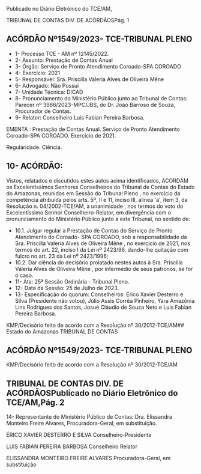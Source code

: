 Publicado  no  Diário  Eletrônico do TCE/AM,

TRIBUNAL DE CONTAS DIV. DE ACÓRDÃOSPág. 1

## ACÓRDÃO Nº1549/2023- TCE-TRIBUNAL PLENO

- 1- Processo TCE - AM nº 12145/2022.
- 2- Assunto: Prestação de Contas Anual
- 3- Órgão: Serviço de Pronto Atendimento Coroado-SPA COROADO
- 4- Exercício: 2021
- 5- Responsável: Sra. Priscilla Valeria Alves de Oliveira Mêne
- 6- Advogado: Não Possui
- 7- Unidade Técnica: DICAD
- 8- Pronunciamento  do  Ministério  Público  junto  ao  Tribunal  de  Contas: Parecer  nº 3966/2023-MPC/JBS, do Dr. João Barroso de Souza, Procurador de Contas.
- 9- Relator: Conselheiro Luis Fabian Pereira Barbosa.

EMENTA :  Prestação  de  Contas  Anual.  Serviço  de Pronto Atendimento Coroado-SPA COROADO. Exercício de 2021.

Regularidade. Ciência.

## 10-  ACÓRDÃO:

Vistos, relatados e discutidos estes autos acima identificados, ACORDAM os Excelentíssimos Senhores Conselheiros do Tribunal de Contas do Estado do Amazonas, reunidos em Sessão do Tribunal Pleno , no exercício da competência atribuída pelos arts. 5º, II e 11, inciso III, alínea 'a', item 3, da Resolução n. 04/2002-TCE/AM, à unanimidade , nos termos do voto do Excelentíssimo Senhor Conselheiro-Relator, em divergência com o pronunciamento do Ministério Público junto a este Tribunal, no sentido de:

- 10.1. Julgar  regular a Prestação  de  Contas  do  Serviço  de  Pronto Atendimento do Coroado- SPA COROADO, sob a responsabilidade da Sra. Priscilla Valeria Alves de Oliveira Mêne ,  no  exercício de 2021, nos termos do art. 22, inciso I da Lei nº 2423/96, dando-lhe quitação com fulcro no art. 23 da Lei nº 2423/1996;
- 10.2. Dar  ciência do  decisório  prolatado  nestes  autos  à Sra.  Priscilla Valeria Alves de Oliveira Mêne ,  por intermédio de seus patronos, se for o caso.
- 11-  Ata: 25ª Sessão Ordinária - Tribunal Pleno.
- 12-  Data da Sessão: 25 de Julho de 2023.
- 13-  Especificação do quorum: Conselheiros: Érico Xavier Desterro e Silva (Presidente não votou),  Júlio  Assis  Corrêa  Pinheiro,  Yara  Amazônia  Lins  Rodrigues  dos  Santos, Josué Cláudio de Souza Neto e Luis Fabian Pereira Barbosa.

KMP/Decisório feito de acordo com a Resolução nº 30/2012-TCE/AM## Estado do Amazonas TRIBUNAL DE CONTAS

## ACÓRDÃO Nº1549/2023- TCE-TRIBUNAL PLENO

KMP/Decisório feito de acordo com a Resolução nº 30/2012-TCE/AM

## TRIBUNAL DE CONTAS DIV. DE ACÓRDÃOSPublicado  no  Diário  Eletrônico do TCE/AM,Pág. 2

14-  Representante do Ministério Público de Contas: Dra.  Elissandra  Monteiro  Freire Alvares, Procuradora-Geral, em substituição.

ÉRICO XAVIER DESTERRO E SILVA Conselheiro-Presidente

LUIS FABIAN PEREIRA BARBOSA Conselheiro Relator

ELISSANDRA MONTEIRO FREIRE ALVARES Procuradora-Geral, em substituição